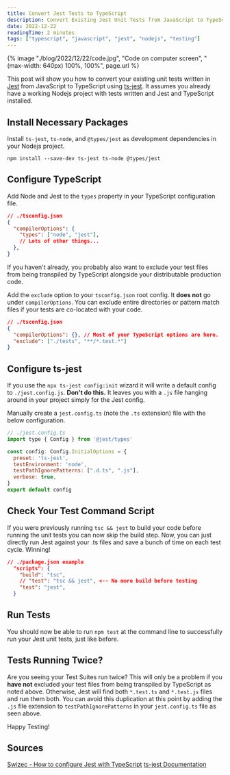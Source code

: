 ```yaml
---
title: Convert Jest Tests to TypeScript
description: Convert Existing Jest Unit Tests from JavaScript to TypeScript
date: 2022-12-22
readingTime: 2 minutes
tags: ["typescript", "javascript", "jest", "nodejs", "testing"]
---
```


{% image "./blog/2022/12/22/code.jpg", "Code on computer screen", "(max-width: 640px) 100%, 100%", page.url %}

This post will show you how to convert your existing unit tests written in [Jest](https://jestjs.io/) from JavaScript to TypeScript using [ts-jest](https://kulshekhar.github.io/ts-jest/). It assumes you already have a working Nodejs project with tests written and Jest and TypeScript installed.

## Install Necessary Packages

Install `ts-jest`, `ts-node`, and `@types/jest` as development dependencies in your Nodejs project.

```shell
npm install --save-dev ts-jest ts-node @types/jest
```

## Configure TypeScript

Add Node and Jest to the `types` property in your TypeScript configuration file.

```json
// ./tsconfig.json
{
  "compilerOptions": {
    "types": ["node", "jest"],
    // Lots of other things...
  },
}
```

If you haven't already, you probably also want to exclude your test files from being transpiled by TypeScript alongside your distributable production code.

Add the `exclude` option to your `tsconfig.json` root config. It **does not** go under `compilerOptions`. You can exclude entire directories or pattern match files if your tests are co-located with your code.

```json
// ./tsconfig.json
{
  "compilerOptions": {}, // Most of your TypeScript options are here.
  "exclude": ["./tests", "**/*.test.*"]
}


```

## Configure ts-jest

If you use the `npx ts-jest config:init` wizard it will write a default config to `./jest.config.js`. **Don't do this.** It leaves you with a `.js` file hanging around in your project simply for the Jest config.

Manually create a `jest.config.ts` (note the `.ts` extension) file with the below configuration.

```js
// ./jest.config.ts
import type { Config } from '@jest/types'

const config: Config.InitialOptions = {
  preset: 'ts-jest',
  testEnvironment: 'node',
  testPathIgnorePatterns: [".d.ts", ".js"],
  verbose: true,
}
export default config
```

## Check Your Test Command Script

If you were previously running `tsc && jest` to build your code before running the unit tests you can now skip the build step. Now, you can just directly run Jest against your .ts files and save a bunch of time on each test cycle. Winning!

```json
// ./package.json example
  "scripts": {
    "build": "tsc",
    // "test": "tsc && jest", <-- No more build before testing
    "test": "jest",
  }
```

## Run Tests

You should now be able to run `npm test` at the command line to successfully run your Jest unit tests, just like before.

## Tests Running Twice?

Are you seeing your Test Suites run twice? This will only be a problem if you **have not** excluded your test files from being transpiled by TypeScript as noted above. Otherwise, Jest will find both `*.test.ts` and `*.test.js` files and run them both. You can avoid this duplication at this point by adding the `.js` file extension to `testPathIgnorePatterns` in your `jest.config.ts` file as seen above.

Happy Testing!

## Sources

[Swizec - How to configure Jest with TypeScript](https://swizec.com/blog/how-to-configure-jest-with-typescript/)
[ts-jest Documentation](https://kulshekhar.github.io/ts-jest/docs/)
